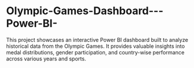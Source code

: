 # Olympic-Games-Dashboard---Power-BI-
This project showcases an interactive Power BI dashboard built to analyze historical data from the Olympic Games. It provides valuable insights into medal distributions, gender participation, and country-wise performance across various years and sports.
